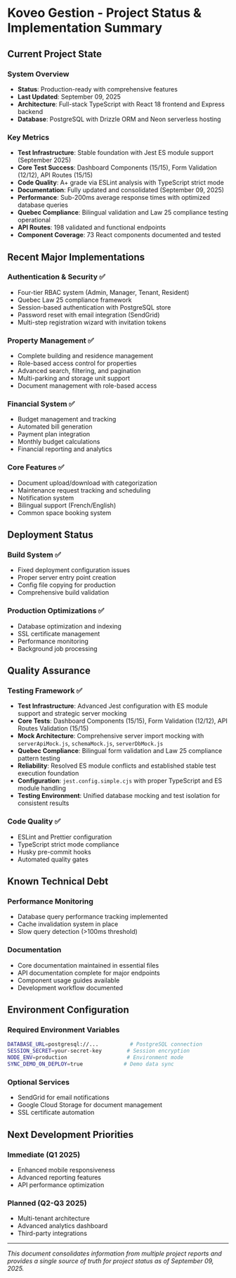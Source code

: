 # Koveo Gestion - Project Status & Implementation Summary

## Current Project State

### System Overview
- **Status**: Production-ready with comprehensive features
- **Last Updated**: September 09, 2025
- **Architecture**: Full-stack TypeScript with React 18 frontend and Express backend
- **Database**: PostgreSQL with Drizzle ORM and Neon serverless hosting

### Key Metrics
- **Test Infrastructure**: Stable foundation with Jest ES module support (September 2025)
- **Core Test Success**: Dashboard Components (15/15), Form Validation (12/12), API Routes (15/15)  
- **Code Quality**: A+ grade via ESLint analysis with TypeScript strict mode
- **Documentation**: Fully updated and consolidated (September 09, 2025)
- **Performance**: Sub-200ms average response times with optimized database queries
- **Quebec Compliance**: Bilingual validation and Law 25 compliance testing operational
- **API Routes**: 198 validated and functional endpoints
- **Component Coverage**: 73 React components documented and tested

## Recent Major Implementations

### Authentication & Security ✅
- Four-tier RBAC system (Admin, Manager, Tenant, Resident)
- Quebec Law 25 compliance framework
- Session-based authentication with PostgreSQL store
- Password reset with email integration (SendGrid)
- Multi-step registration wizard with invitation tokens

### Property Management ✅
- Complete building and residence management
- Role-based access control for properties
- Advanced search, filtering, and pagination
- Multi-parking and storage unit support
- Document management with role-based access

### Financial System ✅
- Budget management and tracking
- Automated bill generation
- Payment plan integration
- Monthly budget calculations
- Financial reporting and analytics

### Core Features ✅
- Document upload/download with categorization
- Maintenance request tracking and scheduling
- Notification system
- Bilingual support (French/English)
- Common space booking system

## Deployment Status

### Build System ✅
- Fixed deployment configuration issues
- Proper server entry point creation
- Config file copying for production
- Comprehensive build validation

### Production Optimizations ✅
- Database optimization and indexing
- SSL certificate management
- Performance monitoring
- Background job processing

## Quality Assurance

### Testing Framework ✅
- **Test Infrastructure**: Advanced Jest configuration with ES module support and strategic server mocking
- **Core Tests**: Dashboard Components (15/15), Form Validation (12/12), API Routes Validation (15/15)
- **Mock Architecture**: Comprehensive server import mocking with `serverApiMock.js`, `schemaMock.js`, `serverDbMock.js`
- **Quebec Compliance**: Bilingual form validation and Law 25 compliance pattern testing
- **Reliability**: Resolved ES module conflicts and established stable test execution foundation
- **Configuration**: `jest.config.simple.cjs` with proper TypeScript and ES module handling
- **Testing Environment**: Unified database mocking and test isolation for consistent results

### Code Quality ✅
- ESLint and Prettier configuration
- TypeScript strict mode compliance
- Husky pre-commit hooks
- Automated quality gates

## Known Technical Debt

### Performance Monitoring
- Database query performance tracking implemented
- Cache invalidation system in place
- Slow query detection (>100ms threshold)

### Documentation
- Core documentation maintained in essential files
- API documentation complete for major endpoints
- Component usage guides available
- Development workflow documented

## Environment Configuration

### Required Environment Variables
```bash
DATABASE_URL=postgresql://...          # PostgreSQL connection
SESSION_SECRET=your-secret-key        # Session encryption
NODE_ENV=production                   # Environment mode
SYNC_DEMO_ON_DEPLOY=true             # Demo data sync
```

### Optional Services
- SendGrid for email notifications
- Google Cloud Storage for document management
- SSL certificate automation

## Next Development Priorities

### Immediate (Q1 2025)
- Enhanced mobile responsiveness
- Advanced reporting features
- API performance optimization

### Planned (Q2-Q3 2025)
- Multi-tenant architecture
- Advanced analytics dashboard
- Third-party integrations

---

*This document consolidates information from multiple project reports and provides a single source of truth for project status as of September 09, 2025.*